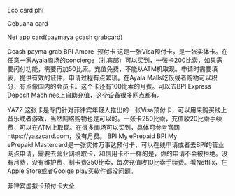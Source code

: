 Eco card phi

Cebuana card

Net app card(paymaya gcash grabcard)

Gcash payma grab
BPI Amore  预付卡
这是一张Visa预付卡，是一张实体卡。在任意一家Ayala商场的concierge（礼宾部）可以买到，一张卡200比索，如果需要闪付功能，需要再加50比索。充值免费，不能从ATM机取现。申请时需要填表，提供有效的证件，申请过程有点繁琐。在Ayala Malls吃饭或者购物可以积分，有点像国内的会员卡。这个卡还有100比索的月费。可以去BPI Express Deposit Machines上自助充值，这个设备很多网点都有。


YAZZ
这张卡是专门针对菲律宾年轻人推出的一张Visa预付卡，可以用来购买线上音乐或者游戏，当然网络购物也是可以的。一张卡250比索，充值收20比索手续费，可以在ATM上取现。在很多商场可以买到，具体可参考官网https://yazzcard.com，没有月费。
BPI My ePrepaid
BPI My ePrepaid Mastercard是一张实体万事达预付卡，可以在线申请或者去BPI的营业网点申请，需要去营业网络取卡，和信用卡不一样的是，你的申请不会被拒绝。没有月费，没有维护费，制卡费350比索，每次充值收10比索手续费。看Netflix，在Apple Store或者Goolge play买软件都没问题。


菲律宾虚拟卡预付卡大全
